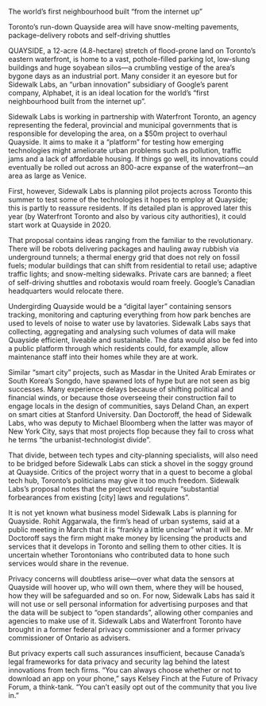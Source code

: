 The world’s first neighbourhood built “from the internet up”

Toronto’s run-down Quayside area will have snow-melting pavements, package-delivery robots and self-driving shuttles

QUAYSIDE, a 12-acre (4.8-hectare) stretch of flood-prone land on Toronto’s eastern waterfront, is home to a vast, pothole-filled parking lot, low-slung buildings and huge soyabean silos—a crumbling vestige of the area’s bygone days as an industrial port. Many consider it an eyesore but for Sidewalk Labs, an “urban innovation” subsidiary of Google’s parent company, Alphabet, it is an ideal location for the world’s “first neighbourhood built from the internet up”.

Sidewalk Labs is working in partnership with Waterfront Toronto, an agency representing the federal, provincial and municipal governments that is responsible for developing the area, on a $50m project to overhaul Quayside. It aims to make it a “platform” for testing how emerging technologies might ameliorate urban problems such as pollution, traffic jams and a lack of affordable housing. If things go well, its innovations could eventually be rolled out across an 800-acre expanse of the waterfront—an area as large as Venice.

First, however, Sidewalk Labs is planning pilot projects across Toronto this summer to test some of the technologies it hopes to employ at Quayside; this is partly to reassure residents. If its detailed plan is approved later this year (by Waterfront Toronto and also by various city authorities), it could start work at Quayside in 2020.

That proposal contains ideas ranging from the familiar to the revolutionary. There will be robots delivering packages and hauling away rubbish via underground tunnels; a thermal energy grid that does not rely on fossil fuels; modular buildings that can shift from residential to retail use; adaptive traffic lights; and snow-melting sidewalks. Private cars are banned; a fleet of self-driving shuttles and robotaxis would roam freely. Google’s Canadian headquarters would relocate there.

Undergirding Quayside would be a “digital layer” containing sensors tracking, monitoring and capturing everything from how park benches are used to levels of noise to water use by lavatories. Sidewalk Labs says that collecting, aggregating and analysing such volumes of data will make Quayside efficient, liveable and sustainable. The data would also be fed into a public platform through which residents could, for example, allow maintenance staff into their homes while they are at work.

Similar “smart city” projects, such as Masdar in the United Arab Emirates or South Korea’s Songdo, have spawned lots of hype but are not seen as big successes. Many experience delays because of shifting political and financial winds, or because those overseeing their construction fail to engage locals in the design of communities, says Deland Chan, an expert on smart cities at Stanford University. Dan Doctoroff, the head of Sidewalk Labs, who was deputy to Michael Bloomberg when the latter was mayor of New York City, says that most projects flop because they fail to cross what he terms “the urbanist-technologist divide”.

That divide, between tech types and city-planning specialists, will also need to be bridged before Sidewalk Labs can stick a shovel in the soggy ground at Quayside. Critics of the project worry that in a quest to become a global tech hub, Toronto’s politicians may give it too much freedom. Sidewalk Labs’s proposal notes that the project would require “substantial forbearances from existing [city] laws and regulations”.

It is not yet known what business model Sidewalk Labs is planning for Quayside. Rohit Aggarwala, the firm’s head of urban systems, said at a public meeting in March that it is “frankly a little unclear” what it will be. Mr Doctoroff says the firm might make money by licensing the products and services that it develops in Toronto and selling them to other cities. It is uncertain whether Torontonians who contributed data to hone such services would share in the revenue.

Privacy concerns will doubtless arise—over what data the sensors at Quayside will hoover up, who will own them, where they will be housed, how they will be safeguarded and so on. For now, Sidewalk Labs has said it will not use or sell personal information for advertising purposes and that the data will be subject to “open standards”, allowing other companies and agencies to make use of it. Sidewalk Labs and Waterfront Toronto have brought in a former federal privacy commissioner and a former privacy commissioner of Ontario as advisers.

But privacy experts call such assurances insufficient, because Canada’s legal frameworks for data privacy and security lag behind the latest innovations from tech firms. “You can always choose whether or not to download an app on your phone,” says Kelsey Finch at the Future of Privacy Forum, a think-tank. “You can’t easily opt out of the community that you live in.” 

